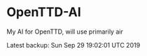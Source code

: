 # OpenTTD-AI
My AI for OpenTTD, will use primarily air

Latest backup: Sun Sep 29 19:02:01 UTC 2019
